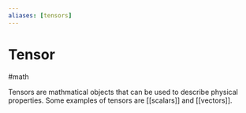 ```yaml
---
aliases: [tensors]
---
```


# Tensor
#math

Tensors are mathmatical objects that can be used to describe physical properties. Some examples of tensors are [[scalars]] and [[vectors]].

